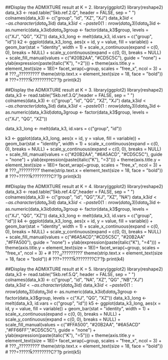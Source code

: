 ##Display the ADMIXTURE result at K = 2.
library(ggplot2)
library(reshape2)
data_k3 <- read.table("5kb.ref.2.Q", header = FALSE, sep = " ")
colnames(data_k3) <- c("group", "id", "XZ", "XJ")
data_k3$id <- as.character(data_k3$id)
data_k3$id <- paste0(1:nrow(data_k3))
data_k3$id <- as.numeric(data_k3$id)
data_k3$group <- factor(data_k3$group, levels = c("XJ", "QG", "XZ"))
data_k3_long <- melt(data_k3, id.vars = c("group", "id"))
k2 <- ggplot(data_k3_long, aes(x = id, y = value, fill = variable)) +
  geom_bar(stat = "identity", width = 1) +
  scale_x_continuous(expand = c(0, 0), breaks = NULL) +
  scale_y_continuous(expand = c(0, 0), breaks = NULL) +
  scale_fill_manual(values = c("#20B2AA", "#CD5C5C"), guide = "none") +
  ylab(expression(paste(italic("K"), "=2"))) + theme(axis.title.y = element_text(size = 18))+
  facet_wrap(~group, scales = "free_x", ncol = 3) +  # ???ݷ?????????ʾ
  theme(strip.text.x = element_text(size = 18, face = "bold")) # ???÷?????ǩ????????С?ʹ?ϸ
print(k2)

##Display the ADMIXTURE result at K = 3.
library(ggplot2)
library(reshape2)
data_k3 <- read.table("5kb.ref.3.Q",header = FALSE, sep = " ")
colnames(data_k3) <- c("group", "id", "QG", "XZ", "XJ")
data_k3$id <- as.character(data_k3$id)
data_k3$id <- paste0(1:nrow(data_k3))
data_k3$id <- as.numeric(data_k3$id)
data_k3$group <- factor(data_k3$group, levels = c("XJ", "QG", "XZ"))

data_k3_long <- melt(data_k3, id.vars = c("group", "id"))

k3 <- ggplot(data_k3_long, aes(x = id, y = value, fill = variable)) +
  geom_bar(stat = "identity", width = 1) +
  scale_x_continuous(expand = c(0, 0), breaks = NULL) +
  scale_y_continuous(expand = c(0, 0), breaks = NULL) +
  scale_fill_manual(values = c("#20B2AA", "#6A5ACD", "#CD5C5C"), guide = "none") +
  ylab(expression(paste(italic("K"), "=3"))) + theme(axis.title.y = element_text(size = 18))+
  facet_wrap(~group, scales = "free_x", ncol = 3) +  # ???ݷ?????????ʾ
  theme(strip.text.x = element_text(size = 18, face = "bold")) # ???÷?????ǩ????????С?ʹ?ϸ
print(k3)

##Display the ADMIXTURE result at K = 4.
library(ggplot2)
library(reshape2)
data_k3 <- read.table("5kb.ref.4.Q",header = FALSE, sep = " ")
colnames(data_k3) <- c("group", "id", "QG","XJ", "XZ", "NA")
data_k3$id <- as.character(data_k3$id)
data_k3$id <- paste0(1:nrow(data_k3))
data_k3$id <- as.numeric(data_k3$id)
data_k3$group <- factor(data_k3$group, levels = c("XJ", "QG", "XZ"))
data_k3_long <- melt(data_k3, id.vars = c("group", "id"))
k4 <- ggplot(data_k3_long, aes(x = id, y = value, fill = variable)) +
  geom_bar(stat = "identity", width = 1) +
  scale_x_continuous(expand = c(0, 0), breaks = NULL) +
  scale_y_continuous(expand = c(0, 0), breaks = NULL) +
  scale_fill_manual(values = c("#6A5ACD","#CD5C5C", "#20B2AA" ,"#FFA500"), guide = "none") +
  ylab(expression(paste(italic("K"), "=4"))) + theme(axis.title.y = element_text(size = 18))+
  facet_wrap(~group, scales = "free_x", ncol = 3) +  # ???ݷ?????????ʾ
  theme(strip.text.x = element_text(size = 18, face = "bold")) # ???÷?????ǩ????????С?ʹ?ϸ
print(k4)

##Display the ADMIXTURE result at K = 5.
library(ggplot2)
library(reshape2)
data_k3 <- read.table("5kb.ref.5.Q", header = FALSE, sep = " ")
colnames(data_k3) <- c("group", "id", "NA", "XZ", "QG" ,"NB","XJ")
data_k3$id <- as.character(data_k3$id)
data_k3$id <- paste0(1:nrow(data_k3))
data_k3$id <- as.numeric(data_k3$id)
data_k3$group <- factor(data_k3$group, levels = c("XJ", "QG", "XZ"))
data_k3_long <- melt(data_k3, id.vars = c("group", "id"))
k5 <- ggplot(data_k3_long, aes(x = id, y = value, fill = variable)) +
  geom_bar(stat = "identity", width = 1) +
  scale_x_continuous(expand = c(0, 0), breaks = NULL) +
  scale_y_continuous(expand = c(0, 0), breaks = NULL) +
  scale_fill_manual(values = c("#FFA500", "#20B2AA", "#6A5ACD" ,"#FF66FF","#CD5C5C"), guide = "none") +
  ylab(expression(paste(italic("K"), "=5"))) + theme(axis.title.y = element_text(size = 18))+
  facet_wrap(~group, scales = "free_x", ncol = 3) +  # ???ݷ?????????ʾ
  theme(strip.text.x = element_text(size = 18, face = "bold")) # ???÷?????ǩ????????С?ʹ?ϸ
print(k5)



